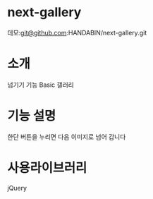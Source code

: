 # next-gallery
데모:git@github.com:HANDABIN/next-gallery.git

# 소개
넘기기 기능 Basic 갤러리

# 기능 설명

한단 버튼을 누리면 다음 이미지로 넘어 갑니다

# 사용라이브러리
jQuery
